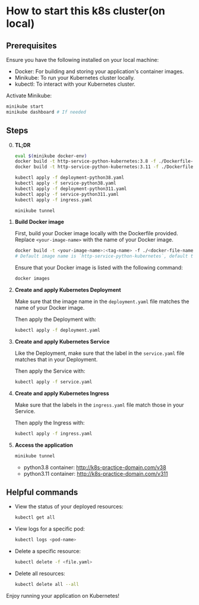 # How to start this k8s cluster(on local)

## Prerequisites

Ensure you have the following installed on your local machine:

- Docker: For building and storing your application's container images.
- Minikube: To run your Kubernetes cluster locally.
- kubectl: To interact with your Kubernetes cluster.

Activate Minikube:

```bash
minikube start
minikube dashboard # If needed
```

## Steps

0. **TL;DR**

   ```bash
   eval $(minikube docker-env)
   docker build -t http-service-python-kubernetes:3.8 -f ./Dockerfile-python38 .
   docker build -t http-service-python-kubernetes:3.11 -f ./Dockerfile-python311 .

   kubectl apply -f deployment-python38.yaml
   kubectl apply -f service-python38.yaml
   kubectl apply -f deployment-python311.yaml
   kubectl apply -f service-python311.yaml
   kubectl apply -f ingress.yaml

   minikube tunnel
   ```

1. **Build Docker image**

   First, build your Docker image locally with the Dockerfile provided. Replace `<your-image-name>` with the name of your Docker image.

   ```bash
   docker build -t <your-image-name>:<tag-name> -f ./<docker-file-name> .
   # Default image name is `http-service-python-kubernetes`, default tag name is `3.8` and default file name is `Dockerfile-python38`.
   ```

   Ensure that your Docker image is listed with the following command:

   ```bash
   docker images
   ```

2. **Create and apply Kubernetes Deployment**

   Make sure that the image name in the `deployment.yaml` file matches the name of your Docker image.

   Then apply the Deployment with:

   ```bash
   kubectl apply -f deployment.yaml
   ```

3. **Create and apply Kubernetes Service**

   Like the Deployment, make sure that the label in the `service.yaml` file matches that in your Deployment.

   Then apply the Service with:

   ```bash
   kubectl apply -f service.yaml
   ```

4. **Create and apply Kubernetes Ingress**

   Make sure that the labels in the `ingress.yaml` file match those in your Service.

   Then apply the Ingress with:

   ```bash
   kubectl apply -f ingress.yaml
   ```

5. **Access the application**

   ```bash
   minikube tunnel
   ```

   - python3.8 container: http://k8s-practice-domain.com/v38
   - python3.11 container: http://k8s-practice-domain.com/v311

## Helpful commands

- View the status of your deployed resources:

  ```bash
  kubectl get all
  ```

- View logs for a specific pod:

  ```bash
  kubectl logs <pod-name>
  ```

- Delete a specific resource:

  ```bash
  kubectl delete -f <file.yaml>
  ```

- Delete all resources:

  ```bash
  kubectl delete all --all
  ```

Enjoy running your application on Kubernetes!
